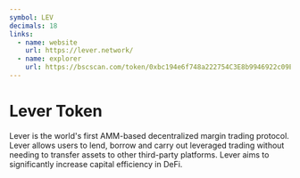 ```yaml
---
symbol: LEV
decimals: 18
links:
  - name: website
    url: https://lever.network/
  - name: explorer
    url: https://bscscan.com/token/0xbc194e6f748a222754C3E8b9946922c09E7d4e91
---
```


# Lever Token

Lever is the world's first AMM-based decentralized margin trading protocol. Lever allows users to lend, borrow and carry out leveraged trading without needing to transfer assets to other third-party platforms. Lever aims to significantly increase capital efficiency in DeFi.
